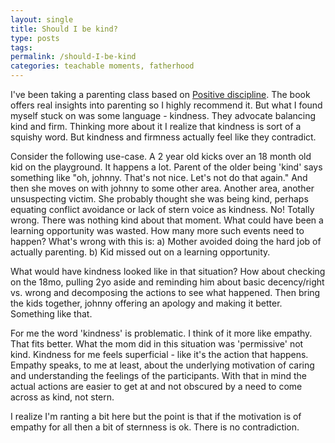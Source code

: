 ```yaml
---
layout: single
title: Should I be kind?
type: posts
tags: 
permalink: /should-I-be-kind
categories: teachable moments, fatherhood
---
```


I've been taking a parenting class based on [Positive discipline](https://www.amazon.com/dp/B004QWZJI6/ref=dp-kindle-redirect?_encoding=UTF8&btkr=1). The book offers real insights into parenting so I highly recommend it. But what I found myself stuck on was some language - kindness. They advocate balancing kind and firm. Thinking more about it I realize that kindness is sort of a squishy word. But kindness and firmness actually feel like they contradict. 

Consider the following use-case. A 2 year old kicks over an 18 month old kid on the playground. It happens a lot. Parent of the older being 'kind' says something like "oh, johnny. That's not nice. Let's not do that again." And then she moves on with johnny to some other area. Another area, another unsuspecting victim. She probably thought she was being kind, perhaps equating conflict avoidance or lack of stern voice as kindness. No! Totally wrong. There was nothing kind about that moment. What could have been a learning opportunity was wasted. How many more such events need to happen? What's wrong with this is:
a) Mother avoided doing the hard job of actually parenting.
b) Kid missed out on a learning opportunity.

What would have kindness looked like in that situation? How about checking on the 18mo, pulling 2yo aside and reminding him about basic decency/right vs. wrong and decomposing the actions to see what happened. Then bring the kids together, johnny offering an apology and making it better. Something like that.

For me the word 'kindness' is problematic. I think of it more like empathy. That fits better. What the mom did in this situation was 'permissive' not kind. Kindness for me feels superficial - like it's the action that happens. Empathy speaks, to me at least, about the underlying motivation of caring and understanding the feelings of the participants. With that in mind the actual actions are easier to get at and not obscured by a need to come across as kind, not stern.

I realize I'm ranting a bit here but the point is that if the motivation is of empathy for all then a bit of sternness is ok. There is no contradiction. 